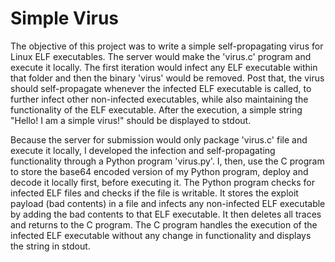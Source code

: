 # Simple Virus

The objective of this project was to write a simple self-propagating virus for Linux ELF executables. The server would make the 'virus.c' program and execute it locally. The first iteration would infect any ELF executable within that folder and then the binary 'virus' would be removed. Post that, the virus should self-propagate whenever the infected ELF executable is called, to further infect other non-infected executables, while also maintaining the functionality of the ELF executable. After the execution, a simple string "Hello! I am a simple virus!" should be displayed to stdout.

Because the server for submission would only package 'virus.c' file and execute it locally, I developed the infection and self-propagating functionality through a Python program 'virus.py'. I, then, use the C program to store the base64 encoded version of my Python program, deploy and decode it locally first, before executing it. The Python program checks for infected ELF files and checks if the file is writable. It stores the exploit payload (bad contents) in a file and infects any non-infected ELF executable by adding the bad contents to that ELF executable. It then deletes all traces and returns to the C program. The C program handles the execution of the infected ELF executable without any change in functionality and displays the string in stdout.
